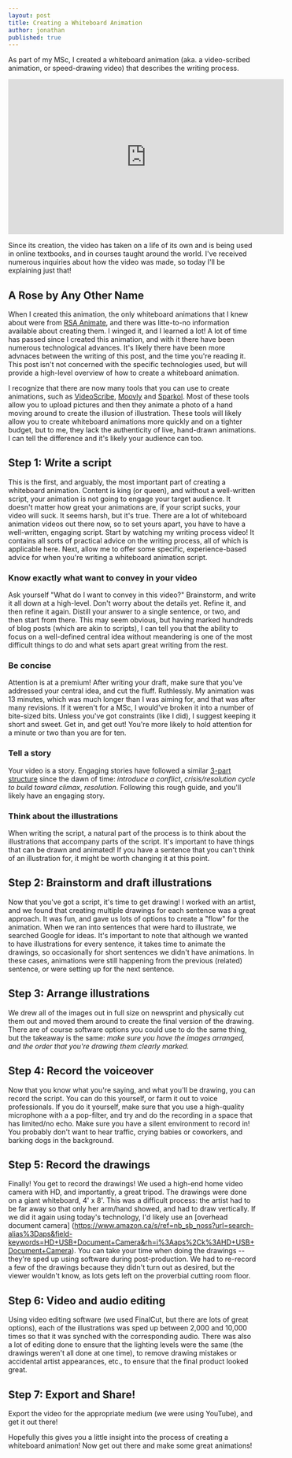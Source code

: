```yaml
---
layout: post
title: Creating a Whiteboard Animation
author: jonathan
published: true
---
```


As part of my MSc, I created a whiteboard animation (aka. a video-scribed animation, or speed-drawing video) that describes the writing process.  
<div class="embed-responsive embed-responsive-16by9">
  <iframe class="embed-responsive-item" src="https://www.youtube.com/embed/V1pnpL8295E?rel=0" width="560" height="315" frameborder="0"></iframe>
</div>

Since its creation, the video has taken on a life of its own and is being used in online textbooks, and in courses taught around the world.  I've received numerous inquiries about how the video was made, so today I'll be explaining just that!  

## A Rose by Any Other Name
When I created this animation, the only whiteboard animations that I knew about were from [RSA Animate](https://www.thersa.org/discover/videos/rsa-animate), and there was litte-to-no information available about creating them.  I winged it, and I learned a lot! A lot of time has passed since I created this animation, and with it there have been numerous technological advances.  It's likely there have been more advnaces between the writing of this post, and the time you're reading it. This post isn't not concerned with the specific technologies used, but will provide a high-level overview of how to create a whiteboard animation.

I recognize that there are now many tools that you can use to create animations, such as [VideoScribe](http://www.videoscribe.co/), [Moovly](https://www.moovly.com/) and [Sparkol](http://www.sparkol.com/).  Most of these tools allow you to upload pictures and then they animate a photo of a hand moving around to create the illusion of illustration.  These tools will likely allow you to create whiteboard animations more quickly and on a tighter budget, but to me, they lack the authenticity of live, hand-drawn animations.  I can tell the difference and it's likely your audience can too.

## Step 1: Write a script
This is the first, and arguably, the most important part of creating a whiteboard animation.  Content is king (or queen), and without a well-written script, your animation is not going to engage your target audience.  It doesn't matter how great your animations are, if your script sucks, your video will suck.  It seems harsh, but it's true.  There are a lot of whiteboard animation videos out there now, so to set yours apart, you have to have a well-written, engaging script.  Start by watching my writing process video!  It contains all sorts of practical advice on the writing process, all of which is applicable here.  Next, allow me to offer some specific, experience-based advice for when you're writing a whiteboard animation script.

### Know exactly what want to convey in your video
Ask yourself "What do I want to convey in this video?"  Brainstorm, and write it all down at a high-level.  Don't worry about the details yet.  Refine it, and then refine it again.  Distill your answer to a single sentence, or two, and then start from there. This may seem obvious, but having marked hundreds of blog posts (which are akin to scripts), I can tell you that the ability to focus on a well-defined central idea without meandering is one of the most difficult things to do and what sets apart great writing from the rest.

### Be concise
Attention is at a premium! After writing your draft, make sure that you've addressed your central idea, and cut the fluff.  Ruthlessly.  My animation was 13 minutes, which was much longer than I was aiming for, and that was after many revisions.  If it weren't for a MSc, I would've broken it into a number of bite-sized bits.  Unless you've got constraints (like I did), I suggest keeping it short and sweet.  Get in, and get out!  You're more likely to hold attention for a minute or two than you are for ten.

### Tell a story
Your video is a story. Engaging stories have followed a similar [3-part structure](http://www.musik-therapie.at/PederHill/Structure&Plot.htm) since the dawn of time: *introduce a conflict*, *crisis/resolution cycle to build toward climax*, *resolution*.  Following this rough guide, and you'll likely have an engaging story.

### Think about the illustrations
When writing the script, a natural part of the process is to think about the illustrations that accompany parts of the script.  It's important to have things that can be drawn and animated!  If you have a sentence that you can't think of an illustration for, it might be worth changing it at this point.

## Step 2: Brainstorm and draft illustrations
Now that you've got a script, it's time to get drawing!  I worked with an artist, and we found that creating multiple drawings for each sentence was a great approach.  It was fun, and gave us lots of options to create a "flow" for the animation.  When we ran into sentences that were hard to illustrate, we searched Google for ideas.  It's important to note that although we wanted to have illustrations for every sentence, it takes time to animate the drawings, so occasionally for short sentences we didn't have animations.  In these cases, animations were still happening from the previous (related) sentence, or were setting up for the next sentence.

## Step 3: Arrange illustrations
We drew all of the images out in full size on newsprint and physically cut them out and moved them around to create the final version of the drawing.  There are of course software options you could use to do the same thing, but the takeaway is the same: *make sure you have the images arranged, and the order that you're drawing them clearly marked.*

## Step 4: Record the voiceover
Now that you know what you're saying, and what you'll be drawing, you can record the script.  You can do this yourself, or farm it out to voice professionals.  If you do it yourself, make sure that you use a high-quality microphone with a a pop-filter, and try and do the recording in a space that has limited/no echo.  Make sure you have a silent environment to record in!  You probably don't want to hear traffic, crying babies or coworkers, and barking dogs in the background.

## Step 5: Record the drawings
Finally!  You get to record the drawings!  We used a high-end home video camera with HD, and importantly, a great tripod.  The drawings were done on a giant whiteboard, 4' x 8'.  This was a difficult process: the artist had to be far away so that only her arm/hand showed, and had to draw vertically.  If we did it again using today's technology, I'd likely use an [overhead document camera] (https://www.amazon.ca/s/ref=nb_sb_noss?url=search-alias%3Daps&field-keywords=HD+USB+Document+Camera&rh=i%3Aaps%2Ck%3AHD+USB+Document+Camera).  You can take your time when doing the drawings -- they're sped up using software during post-production.  We had to re-record a few of the drawings because they didn't turn out as desired, but the viewer wouldn't know, as lots gets left on the proverbial cutting room floor.  

## Step 6: Video and audio editing
Using video editing software (we used FinalCut, but there are lots of great options), each of the illustrations was sped up between 2,000 and 10,000 times so that it was synched with the corresponding audio.  There was also a lot of editing done to ensure that the lighting levels were the same (the drawings weren't all done at one time), to remove drawing mistakes or accidental artist appearances, etc., to ensure that the final product looked great.  

## Step 7: Export and Share!
Export the video for the appropriate medium (we were using YouTube), and get it out there!

Hopefully this gives you a little insight into the process of creating a whiteboard animation!  Now get out there and make some great animations!
